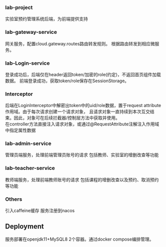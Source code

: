 ### lab-project
实验室预约管理系统后端，为前端提供支持

### lab-gateway-service
网关服务，配置cloud.gateway.routes路由转发规则。
根据路由转发到相应微服务。

### lab-Login-service
登录成功后，后端仅在header返回token/加密的role(约定)，不返回首页组件加载数据。
前端登录成功，获取token/role保存在SessionStorage。

### Interceptor
后端在LoginInterceptor中解密出token中的uid/role数据，置于request attribute作用域。由于每次请求创建一个请求对象，
且请求对象一直持续到本次互交结束。因此，对象可在后续拦截器/控制层方法中获取并使用。  
在controller方法直接注入请求对象，或通过@RequestAttribute注解注入作用域中指定属性数据

### lab-admin-service
管理员端服务，处理前端管理员账号的请求
包括教师、实验室的增删改查等功能

### lab-teacher-service
教师端服务，处理前端教师账号的请求
包括课程的增删改查以及预约、取消预约等功能

### Others
引入caffeine缓存
服务注册到nacos

## Deployment
服务部署在openjdk11+MySQL8 2个容器。通过docker compose编排管理。